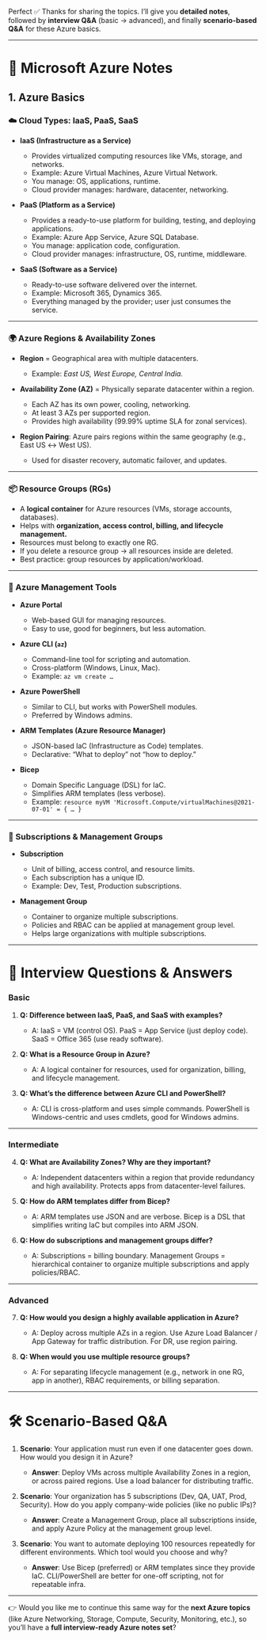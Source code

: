 Perfect ✅ Thanks for sharing the topics. I’ll give you **detailed notes**, followed by **interview Q\&A** (basic → advanced), and finally **scenario-based Q\&A** for these Azure basics.

---

# 📘 Microsoft Azure Notes

## 1. **Azure Basics**

### ☁️ Cloud Types: IaaS, PaaS, SaaS

* **IaaS (Infrastructure as a Service)**

  * Provides virtualized computing resources like VMs, storage, and networks.
  * Example: Azure Virtual Machines, Azure Virtual Network.
  * You manage: OS, applications, runtime.
  * Cloud provider manages: hardware, datacenter, networking.

* **PaaS (Platform as a Service)**

  * Provides a ready-to-use platform for building, testing, and deploying applications.
  * Example: Azure App Service, Azure SQL Database.
  * You manage: application code, configuration.
  * Cloud provider manages: infrastructure, OS, runtime, middleware.

* **SaaS (Software as a Service)**

  * Ready-to-use software delivered over the internet.
  * Example: Microsoft 365, Dynamics 365.
  * Everything managed by the provider; user just consumes the service.

---

### 🌍 Azure Regions & Availability Zones

* **Region** = Geographical area with multiple datacenters.

  * Example: *East US, West Europe, Central India.*
* **Availability Zone (AZ)** = Physically separate datacenter within a region.

  * Each AZ has its own power, cooling, networking.
  * At least 3 AZs per supported region.
  * Provides high availability (99.99% uptime SLA for zonal services).
* **Region Pairing**: Azure pairs regions within the same geography (e.g., East US ↔ West US).

  * Used for disaster recovery, automatic failover, and updates.

---

### 📦 Resource Groups (RGs)

* A **logical container** for Azure resources (VMs, storage accounts, databases).
* Helps with **organization, access control, billing, and lifecycle management.**
* Resources must belong to exactly one RG.
* If you delete a resource group → all resources inside are deleted.
* Best practice: group resources by application/workload.

---

### 🔧 Azure Management Tools

* **Azure Portal**

  * Web-based GUI for managing resources.
  * Easy to use, good for beginners, but less automation.

* **Azure CLI (`az`)**

  * Command-line tool for scripting and automation.
  * Cross-platform (Windows, Linux, Mac).
  * Example: `az vm create …`

* **Azure PowerShell**

  * Similar to CLI, but works with PowerShell modules.
  * Preferred by Windows admins.

* **ARM Templates (Azure Resource Manager)**

  * JSON-based IaC (Infrastructure as Code) templates.
  * Declarative: “What to deploy” not “how to deploy.”

* **Bicep**

  * Domain Specific Language (DSL) for IaC.
  * Simplifies ARM templates (less verbose).
  * Example: `resource myVM 'Microsoft.Compute/virtualMachines@2021-07-01' = { … }`

---

### 📑 Subscriptions & Management Groups

* **Subscription**

  * Unit of billing, access control, and resource limits.
  * Each subscription has a unique ID.
  * Example: Dev, Test, Production subscriptions.

* **Management Group**

  * Container to organize multiple subscriptions.
  * Policies and RBAC can be applied at management group level.
  * Helps large organizations with multiple subscriptions.

---

# 🎯 Interview Questions & Answers

### Basic

1. **Q: Difference between IaaS, PaaS, and SaaS with examples?**

   * A: IaaS = VM (control OS). PaaS = App Service (just deploy code). SaaS = Office 365 (use ready software).

2. **Q: What is a Resource Group in Azure?**

   * A: A logical container for resources, used for organization, billing, and lifecycle management.

3. **Q: What’s the difference between Azure CLI and PowerShell?**

   * A: CLI is cross-platform and uses simple commands. PowerShell is Windows-centric and uses cmdlets, good for Windows admins.

---

### Intermediate

4. **Q: What are Availability Zones? Why are they important?**

   * A: Independent datacenters within a region that provide redundancy and high availability. Protects apps from datacenter-level failures.

5. **Q: How do ARM templates differ from Bicep?**

   * A: ARM templates use JSON and are verbose. Bicep is a DSL that simplifies writing IaC but compiles into ARM JSON.

6. **Q: How do subscriptions and management groups differ?**

   * A: Subscriptions = billing boundary. Management Groups = hierarchical container to organize multiple subscriptions and apply policies/RBAC.

---

### Advanced

7. **Q: How would you design a highly available application in Azure?**

   * A: Deploy across multiple AZs in a region. Use Azure Load Balancer / App Gateway for traffic distribution. For DR, use region pairing.

8. **Q: When would you use multiple resource groups?**

   * A: For separating lifecycle management (e.g., network in one RG, app in another), RBAC requirements, or billing separation.

---

# 🛠 Scenario-Based Q\&A

1. **Scenario**: Your application must run even if one datacenter goes down. How would you design it in Azure?

   * **Answer**: Deploy VMs across multiple Availability Zones in a region, or across paired regions. Use a load balancer for distributing traffic.

2. **Scenario**: Your organization has 5 subscriptions (Dev, QA, UAT, Prod, Security). How do you apply company-wide policies (like no public IPs)?

   * **Answer**: Create a Management Group, place all subscriptions inside, and apply Azure Policy at the management group level.

3. **Scenario**: You want to automate deploying 100 resources repeatedly for different environments. Which tool would you choose and why?

   * **Answer**: Use Bicep (preferred) or ARM templates since they provide IaC. CLI/PowerShell are better for one-off scripting, not for repeatable infra.

---

👉 Would you like me to continue this same way for the **next Azure topics** (like Azure Networking, Storage, Compute, Security, Monitoring, etc.), so you’ll have a **full interview-ready Azure notes set**?
